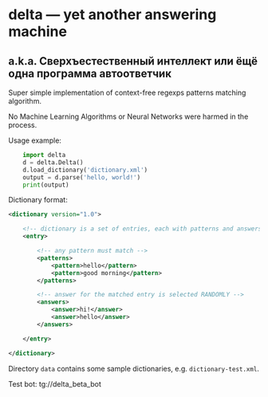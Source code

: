 # delta — yet another answering machine

## a.k.a. Сверхъестественный интеллект или ёщё одна программа автоответчик

Super simple implementation of context-free regexps patterns matching algorithm.

No Machine Learning Algorithms or Neural Networks were harmed in the process.

Usage example:

```python
    import delta
    d = delta.Delta()
    d.load_dictionary('dictionary.xml')
    output = d.parse('hello, world!')
    print(output)
```

Dictionary format:

```xml
<dictionary version="1.0">

    <!-- dictionary is a set of entries, each with patterns and answers -->
    <entry>

        <!-- any pattern must match -->
        <patterns>
            <pattern>hello</pattern>
            <pattern>good morning</pattern>
        </patterns>

        <!-- answer for the matched entry is selected RANDOMLY -->
        <answers>
            <answer>hi!</answer>
            <answer>hello</answer>
        </answers>

    </entry>

</dictionary>
```

Directory `data` contains some sample dictionaries, e.g. `dictionary-test.xml`.

Test bot: tg://delta_beta_bot